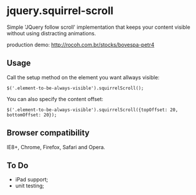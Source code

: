 # jquery.squirrel-scroll

Simple 'JQuery follow scroll' implementation that keeps your content visible without using distracting animations.

production demo: http://rocoh.com.br/stocks/bovespa-petr4

## Usage

Call the setup method on the element you want allways visible:

`$('.element-to-be-always-visible').squirrelScroll();`

You can also specify the content offset:

`$('.element-to-be-always-visible').squirrelScroll({topOffset: 20, bottomOffset: 20});`

## Browser compatibility

IE8+, Chrome, Firefox, Safari and Opera.

## To Do

* iPad support;
* unit testing;